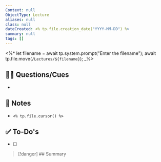 ```yaml
---
Context: null
ObjectType: Lecture
aliases: null
class: null
dateCreated: <% tp.file.creation_date("YYYY-MM-DD") %>
summary: null
tags: []
---
```


<%*
let filename = await tp.system.prompt("Enter the filename");
await tp.file.move(`/Lectures/${filename}`);
_%>

## 🤔💡 Questions/Cues

-  

## 📝 Notes

-     <% tp.file.cursor() %>

## ✅ To-Do's

- [ ] 

> [!danger]  ## Summary




